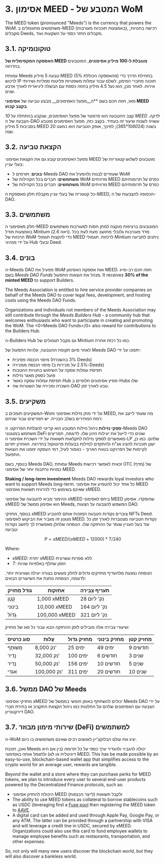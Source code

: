 # 3. אסימון MEED - המטבע של WoM

The MEED token (pronounced "Meeds") is the currency that powers the WoM. משתמשים מתוגמלים ב-MEED (באמצעות תוכניות מעורבות), רכישה בחנויות, מקבלים Deeds, מקבלים החזר כספי על השקעות ועוד.

## 3.1. טוקונומיקה

**האספקה ​​המקסימלית של MEED מוגבלת ל-100 מיליון אסימונים**, המוטבעים בהדרגה.

עמותת Meeds טבעה 5 מיליון MEED (5% מהאספקה ​​הכוללת) בתחילת הדרך כדי לרכוש IP תוכנה מחברי המימון, לשלם עבור עמלות משפטיות פליטות סמליות ושירותי אירוח. לאחר מכן, הוא נעל 4.5 מיליון בחוזה כספת עם הבשלה ליניארית לאורך ארבע שנים.

מאז, חוזה חכם בשם **ה__מפעל האסימונים__ מבצע טביעה של **אסימוני MEED בקצב קבוע**.

קצב ההטבעה הוא פרמטר של מפעל האסימונים, שנקבע בהתחלה על *10 MEED לדקה*. הצבעה של ה-DAO עשויה לשנות שיעור זה בעתיד. בקצב כזה, מפעל האסימונים מוטבע בסביבות 5 מיליון MEED בשנה (10*60*24*365); לפיכך, אופק הטביעה הוא כמעט 20 שנה.

## 3.2. הקצאת טביעה

מפעל האסימונים קובע גם את הקצאת אסימוני MEED מוטבעים לשלוש קטגוריות של בעלי עניין:

- **בונים**: תורמים ל-Meeds DAO שעוזרים לבנות ולהפעיל את WoM
- **משתמשים**: חברים בכל הקהילות של WoM מרוויחים MEED כפרס על תרומותיהם
- **משתמשים**: חברים בכל הקהילות של WoM מרוויחים MEED כפרס על תרומותיהם

כל קטגוריה של בעלי עניין מקבלת חלק מאספקת ה-MEED, הכפופה להצבעות של ה-DAO.

## 3.3. משתמשים

חלק מאסימוני ה-MEED המוטבעים ברציפות מוקצה למתן חסות למעורבות משתמשים באמצעות מודל Mintium (ראה 2.6). מדד מעורבות גלובלי מחושב מעת לעת בכל הרכזות של WoM כדי להקצות תגמולי MEED לרכזות. תגמולי Mintium ניתנים לתביעה על ידי מנהיגי Hub ובעלי Deed.

## 3.4. בונים

ה-Meeds DAO מפעיל את WoM ואת אספקת האסימון MEED. חוזה חכם רב-סייג בשם _Meeds DAO Funds_ מנהל את הוצאות התפעול. It receives **30% of the minted MEED** to support Builders.

The Meeds Association is entitled to hire service provider companies on behalf of the Meeds DAO to cover legal fees, development, and hosting costs using the Meeds DAO Funds.

Organizations and individuals not members of the Meeds Association may still contribute through the _Meeds Builders Hub_  - a community hub that welcomes enthusiasts who want to participate in creating and promoting the WoM. The <0>Meeds DAO Funds</0> also reward for contributions to the Builders Hub.

ה-Builders Hub גם מקבל תגמולים של Mintium כמו כל רכזת אחרת.

לאחר סיום תקופת ההטבעה, עלויות התפעול של Meeds DAO יתמכו על ידי:

- מיסוי הכנסה פסיבית (3% בהשכרת Deeds)
- מיסוי הכנסה ממכירה (2.5% על מכירות ב-Deeds)
- תפיסת עמלות עסקה על השימוש בחנויות ההטבות
- פועל כספק מאגר נזילות
- תפיסת עמלות עסקה כאשר Hub מפיץ אסימונים חלופיים ב-Hubs שלו
- השכרה ומכירה של השטרות שה-DAO טבע לאורך זמן.


## 3.5. משקיעים

המשקיעים תומכים ב-Wom על ידי מתן נזילות ואסימוני MEED, מה שעוזר לייצב את רמת המחירים בשלב הבנייה. יש תמריצים עבור שניהם:

**ספקי נזילות** ניהול נזילות המטבע הוא קריטי להצלחת הפרויקט. ה-Meeds DAO משתמש במנגנוני DeFi שונים כדי לייעל את יעילות ההון שלו. לדוגמה, תמריצים מאפשרים לספקי נזילות לחקלאות תשואות על ידי השכרת אסימוני ה-LP שלהם. כמו כן, ישנן תוכניות להציג אג"ח ולהתקדם לנזילות בבעלות פרוטוקול בהדרגה. האחרון יתרום לקיימות של הפרויקט בטווח הארוך - כאמור לעיל, דמי העסקה יממנו את הוצאות התפעול.

בנוסף, בשם Meeds DAO, עמותת Meeds זכאית לאפשר רכישות OTC (מדף) של כמויות נרחבות יותר של אסימוני MEED.

**Staking / long-term investment** Meeds DAO rewards loyal investors who want to support Meeds long-term. כל אחד יכול להטמיע את אסימוני MEED שאינם בשימוש כדי להרוויח תשואות ואסימוני xMEED.

ההימור מביא להטבעה של אסימוני xMEED ביחס לאסימוני MEED שהופקדו. אסימון xMEED הוא אסימון ממשל של Meeds, המשמש להצבעה על הצעות DAO.

בנוסף, מחזיקי xMEED צוברים נקודות הטבעה המזכות אותם להטביע NFTs Deed. מנגנון זה מגביר את הביקוש לאסימוני MEED. נקודות הטביעה מצטברות לאורך זמן כל עוד בעל העניין שומר על ההחזקה שלו. הנוסחה שלהלן מאפשרת לך לחשב נקודות טביעה:

 $$ P = xMEED / (xMEED + 12000) * T / 240 $$

 Where:

- $xMEED$: יתרת xMEED ללא ספרות עשרונית
- $T$: הזמן שחלף באלפיות שניות

הנוסחה נמנעת מלהעדיף מחזיקים גדולים לחלק מעשים בצורה יעילה ושוויונית יותר. לדוגמה, הנוסחה נותנת את השיעורים הבאים:

| **גודל מחזיק** | **אחזקות**    | **תעריף צבירה** |
| -------------- | ------------- | --------------- |
| קָטָן          | 1,000 xMEED   | 28 נק' ליום     |
| בינוני         | 10,000 xMEED  | 164 נק' ליום    |
| גָדוֹל         | 100,000 xMEED | 321 נק' ליום    |


שיעורי צבירה אלה מובילים לזמן ההחזקה הבא עבור כל סוג של מחזיק:

| **סוג כרטיס** | **עֲלוּת**  | **מחזיק גדול** | **מחזיק בינוני** | **מחזיק קטן** |
| ------------- | ----------- | -------------- | ---------------- | ------------- |
| מְשׁוּתָף     | 8,000 נק'   | 25 ימים        | 49 ימים          | 9 חודשים      |
| נָדִיר        | 32,000 נק'  | 100 ימים       | 6 חודשים         | 3 שנים        |
| נָדִיר        | 50,000 נק'  | 156 ימים       | 10 חודשים        | 5 שנים        |
| אגדי          | 100,000 נק' | 311 ימים       | 20 חודשים        | 10 שנים       |

## 3.6. ממשל DAO של Meeds

מחזיקי אסימוני xMEED יכולים להשתתף באופן חופשי בממשל של Meeds DAO על ידי הצבעה עם האסימונים שלהם על החלטות כמו ניהול הקצאת התקציב או בחירת חברי דירקטוריון DAO.

## 3.7. שירותי מימון מבוזר (DeFi) למשתמשים

ה-WoM יציג את עולם הבלוקצ'יין לאנשים רבים שאינם משתמשים בו כיום.

ואכן, תוכנת Meeds יכולה להגביר ולהגדיר ערך כספי על כל תרומה (בין אם היא דיגיטלית או לא) ולתגמל אותה באסימוני MEED. This has be made possible by an easy-to-use, blockchain-based wallet app that simplifies access to the crypto world for an average user, rewards are tangible.

Beyond the wallet and a store where they can purchase perks for MEED tokens, we plan to introduce every user to several end-user products powered by the Decentralized Finance protocols, such as:

- היכולת להחזיק אסימוני MEED ולקבל תשואות (לייצר הכנסות)
- The ability to use MEED tokens as collateral to borrow stablecoins such as USDC (leveraging first a [Fuse pool](https://app.rari.capital/fuse) then registering the MEED token to [AAVE](https://aave.com/).
- A digital card can be added and used through Apple Pay, Google Pay, or any ATM. The latter can be provided through a partnership with VISA and will leverage a credit line in USDC, secured by xMEED. Organizations could also use this card to fund employee wallets to manage employee benefits such as restaurants, transportation, and other expenses.

So, not only will many new users discover the blockchain world, but they will also discover a bankless world.

 
